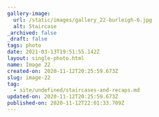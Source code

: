 ```yaml
---
gallery-image:
  url: /static/images/gallery_22-burleigh-6.jpg
  alt: Staircase
_archived: false
_draft: false
tags: photo
date: 2021-03-13T19:51:55.142Z
layout: single-photo.html
name: Image 22
created-on: 2020-11-12T20:25:59.673Z
slug: image-22
tag:
  - site/undefined/staircases-and-recaps.md
updated-on: 2020-11-12T20:25:59.673Z
published-on: 2020-11-12T22:01:33.709Z
---
```

